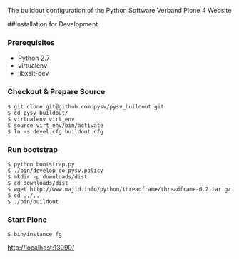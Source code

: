 The buildout configuration of the Python Software Verband Plone 4 Website

##Installation for Development

### Prerequisites
- Python 2.7
- virtualenv
- libxslt-dev

### Checkout & Prepare Source
    $ git clone git@github.com:pysv/pysv_buildout.git
    $ cd pysv_buildout/
    $ virtualenv virt_env
    $ source virt_env/bin/activate
    $ ln -s devel.cfg buildout.cfg

### Run bootstrap
    $ python bootstrap.py
    $ ./bin/develop co pysv.policy
    $ mkdir -p downloads/dist
    $ cd downloads/dist
    $ wget http://www.majid.info/python/threadframe/threadframe-0.2.tar.gz
    $ cd ../..
    $ ./bin/buildout


### Start Plone
    $ bin/instance fg

[http://localhost:13090/](http://localhost:13090/)

